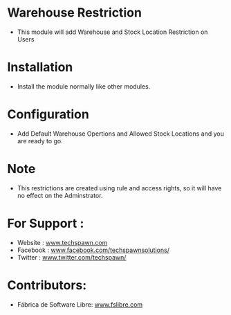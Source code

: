 Warehouse Restriction
========================
- This module will add Warehouse and Stock Location Restriction on Users

Installation
============
- Install the module normally like other modules.

Configuration
=============
- Add Default Warehouse Opertions and Allowed Stock Locations and you are ready to go.

Note
====
- This restrictions are created using rule and access rights, so it will have no effect on the Adminstrator.

For Support :
=============
* Website : www.techspawn.com
* Facebook : www.facebook.com/techspawnsolutions/ 
* Twitter : www.twitter.com/techspawn/

Contributors:
=============

* Fábrica de Software Libre: www.fslibre.com